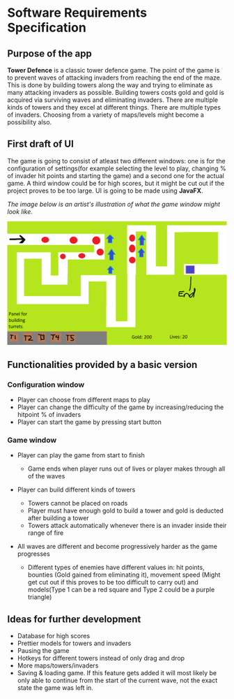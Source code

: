 # Software Requirements Specification

## Purpose of the app

**Tower Defence** is a classic tower defence game. The point of the game is to prevent waves of attacking invaders from reaching the end of the maze. This is done by building towers along the way and trying to eliminate as many attacking invaders as possible. Building towers costs gold and gold is acquired via surviving waves and eliminating invaders. There are multiple kinds of towers and they excel at different things. There are multiple types of invaders. Choosing from a variety of maps/levels might become a possibility also.

## First draft of UI

The game is going to consist of atleast two different windows: one is for the configuration of settings(for example selecting the level to play, changing % of invader hit points and starting the game) and a second one for the actual game. A third window could be for high scores, but it might be cut out if the project proves to be too large. UI is going to be made using **JavaFX**.

*The image below is an artist's illustration of what the game window might look like.*

<img src="https://raw.githubusercontent.com/Melimet/TowerDefence/master/documentation/ConceptPicture_TowerDefence.png" width="750">

## Functionalities provided by a basic version
### Configuration window 

- Player can choose from different maps to play
- Player can change the difficulty of the game by increasing/reducing the hitpoint % of invaders
- Player can start the game by pressing start button

### Game window

- Player can play the game from start to finish
  - Game ends when player runs out of lives or player makes through all of the waves

- Player can build different kinds of towers 
  - Towers cannot be placed on roads
  - Player must have enough gold to build a tower and gold is deducted after building a tower
  - Towers attack automatically whenever there is an invader inside their range of fire

- All waves are different and become progressively harder as the game progresses
  - Different types of enemies have different values in: hit points, bounties (Gold gained from eliminating it), movement speed (Might get cut out if this proves to be too difficult to carry out) and models(Type 1 can be a red square and Type 2 could be a purple triangle)

## Ideas for further development

- Database for high scores
- Prettier models for towers and invaders
- Pausing the game
- Hotkeys for different towers instead of only drag and drop
- More maps/towers/invaders
- Saving & loading game. If this feature gets added it will most likely be only able to continue from the start of the current wave, not the exact state the game was left in.

